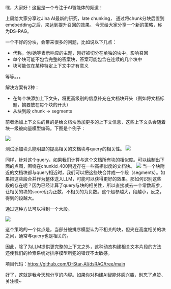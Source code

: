 嘿，大家好！这里是一个专注于AI智能体的频道！

上周给大家分享过Jina AI最新的研究，late chunking， 通过将chunk分块后置到emebedding之后，来达到提升召回的效果。 今天给大家分享一个新的策略，称为DS-RAG。

一个不好的分块，会带来很多的问题，比如说以下几点：
- 代称，他/她等表示响应的主题，刚好被切分在单独的块中，影响召回
- 单个块可能不包含完整的答案块，答案可能包含在连续的几个块中
- 块可能仅在某种特定上下文中才有意义

等等。。。

解决方案有2种：
- 在每个块添加上下文头，将更高级别的信息补充在文档块开头（例如将文档标题，摘要放在每个块的开头）
- 从块到段  chunk -> segments

前者添加上下文头的目的是给文档块添加更多的上下文信息，这些上下文头会随着块一级被向量模型编码。下图是个例子：

![](https://files.mdnice.com/user/50285/f6d436ac-15dc-4309-a3e7-0740748ca588.png)

测试添加块头能明显的提高相关的文档块与query的相关性。
![](https://files.mdnice.com/user/50285/54c24559-608d-4603-b81c-22b0cbeaffae.png)

同样，针对这个query，如果我们计算与这个文档所有块的相似度。可以绘制出下面的点图，围绕在chunkid_400附近存在一些高相似度的文档块。
![](https://files.mdnice.com/user/50285/3520db99-0df7-4056-b489-3adbf02a359a.png)
当一个块附近的文档块都与query相近时，我们可以把这些块合并成一个段（segments）。如果把这些段合并作为整体送入LLM，可能可以获得更好的效果。那如何识别这些段的存在呢？因为已经计算了query与块的相关性，所以直接减去一个常数超参，让相关的块的score仍为正数，不相关的为负数。这个超参越大，段越小，反之，得到的段越大。

通过这种方法可以得到一个大段。

![](https://files.mdnice.com/user/50285/6b2b27eb-0845-42a0-b929-397a30b030cb.png)

这个策略的一个优点是，当部分被排序模型认为不相关的块，但夹在高度相关的块之间，通常与query也是相关的。

因此，除了为LLM提供更完整的上下文之外，这种动态构建相关文本片段的方法还使我们的检索系统对排序模型所犯的错误不太敏感。

项目代码：https://github.com/D-Star-AI/dsRAG/tree/main

好了，这就是我今天想分享的内容。如果你对构建AI智能体感兴趣，别忘了点赞、关注噢~
